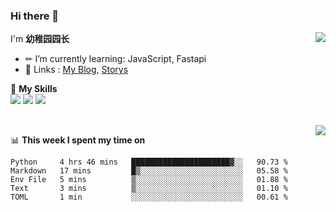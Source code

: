 ### Hi there 👋

<a href="#">
  <img align="right" src="https://github-readme-stats.vercel.app/api?username=yzyyz1387&show_icons=true">

</a>

I'm **幼稚园园长**

- ✏ I’m currently learning: JavaScript, Fastapi
- 💬 Links : [My Blog](https://yzyyz.top), [Storys](https://storys.yzyyz.top)

🌟 **My Skills**  
![](https://img.shields.io/badge/-Python-3e74a2?style=flat-square&logo=Python&logoColor=fff)
![](https://img.shields.io/badge/-HTML-339933?style=flat-square&logo=html&logoColor=fff)
![](https://img.shields.io/badge/-CSS-4fc08d?style=flat-square&logo=css&logoColor=fff)


<br>
<a href="#" style="">
  <img align="right" src="https://github-readme-stats.vercel.app/api/top-langs/?username=yzyyz1387&layout=compact">
</a>


📊 **This week I spent my time on**
<!--START_SECTION:waka-->
```text
Python     4 hrs 46 mins   ██████████████████████▓░░   90.73 % 
Markdown   17 mins         █▒░░░░░░░░░░░░░░░░░░░░░░░   05.58 % 
Env File   5 mins          ▒░░░░░░░░░░░░░░░░░░░░░░░░   01.88 % 
Text       3 mins          ▒░░░░░░░░░░░░░░░░░░░░░░░░   01.10 % 
TOML       1 min           ░░░░░░░░░░░░░░░░░░░░░░░░░   00.61 % 
```
<!--END_SECTION:waka-->



